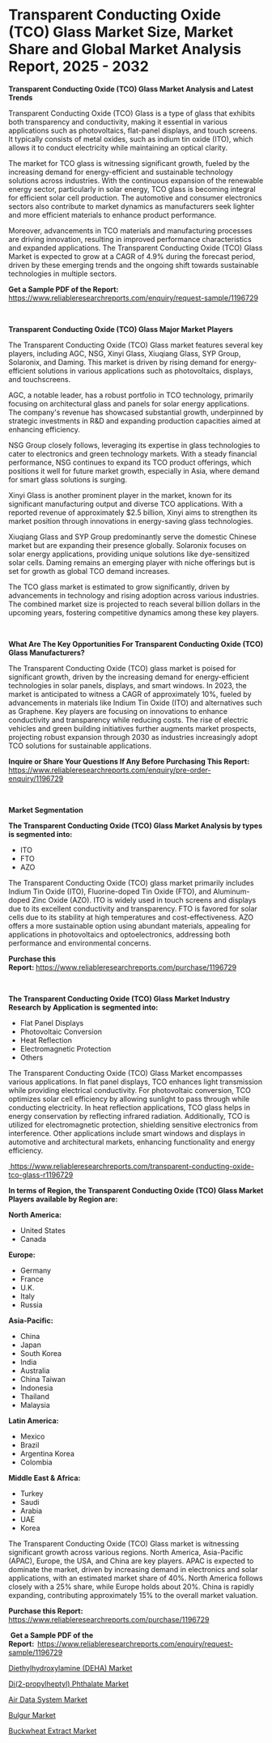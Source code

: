 <p><h1>Transparent Conducting Oxide (TCO) Glass Market Size, Market Share and Global Market Analysis Report, 2025 - 2032</h1></p><p><strong>Transparent Conducting Oxide (TCO) Glass Market Analysis and Latest Trends</strong></p>
<p><p>Transparent Conducting Oxide (TCO) Glass is a type of glass that exhibits both transparency and conductivity, making it essential in various applications such as photovoltaics, flat-panel displays, and touch screens. It typically consists of metal oxides, such as indium tin oxide (ITO), which allows it to conduct electricity while maintaining an optical clarity. </p><p>The market for TCO glass is witnessing significant growth, fueled by the increasing demand for energy-efficient and sustainable technology solutions across industries. With the continuous expansion of the renewable energy sector, particularly in solar energy, TCO glass is becoming integral for efficient solar cell production. The automotive and consumer electronics sectors also contribute to market dynamics as manufacturers seek lighter and more efficient materials to enhance product performance.</p><p>Moreover, advancements in TCO materials and manufacturing processes are driving innovation, resulting in improved performance characteristics and expanded applications. The Transparent Conducting Oxide (TCO) Glass Market is expected to grow at a CAGR of 4.9% during the forecast period, driven by these emerging trends and the ongoing shift towards sustainable technologies in multiple sectors.</p></p>
<p><strong>Get a Sample PDF of the Report:&nbsp;</strong> <a href="https://www.reliableresearchreports.com/enquiry/request-sample/1196729?utm_campaign=11&utm_medium=2&utm_source=Github&utm_content=ia&utm_term=03022025&utm_id=transparent-conducting-oxide-tco-glass">https://www.reliableresearchreports.com/enquiry/request-sample/1196729</a></p>
<p>&nbsp;</p>
<p><strong>Transparent Conducting Oxide (TCO) Glass Major Market Players</strong></p>
<p><p>The Transparent Conducting Oxide (TCO) Glass market features several key players, including AGC, NSG, Xinyi Glass, Xiuqiang Glass, SYP Group, Solaronix, and Daming. This market is driven by rising demand for energy-efficient solutions in various applications such as photovoltaics, displays, and touchscreens.</p><p>AGC, a notable leader, has a robust portfolio in TCO technology, primarily focusing on architectural glass and panels for solar energy applications. The company's revenue has showcased substantial growth, underpinned by strategic investments in R&D and expanding production capacities aimed at enhancing efficiency. </p><p>NSG Group closely follows, leveraging its expertise in glass technologies to cater to electronics and green technology markets. With a steady financial performance, NSG continues to expand its TCO product offerings, which positions it well for future market growth, especially in Asia, where demand for smart glass solutions is surging.</p><p>Xinyi Glass is another prominent player in the market, known for its significant manufacturing output and diverse TCO applications. With a reported revenue of approximately $2.5 billion, Xinyi aims to strengthen its market position through innovations in energy-saving glass technologies.</p><p>Xiuqiang Glass and SYP Group predominantly serve the domestic Chinese market but are expanding their presence globally. Solaronix focuses on solar energy applications, providing unique solutions like dye-sensitized solar cells. Daming remains an emerging player with niche offerings but is set for growth as global TCO demand increases.</p><p>The TCO glass market is estimated to grow significantly, driven by advancements in technology and rising adoption across various industries. The combined market size is projected to reach several billion dollars in the upcoming years, fostering competitive dynamics among these key players.</p></p>
<p>&nbsp;</p>
<p><strong>What Are The Key Opportunities For Transparent Conducting Oxide (TCO) Glass Manufacturers?</strong></p>
<p><p>The Transparent Conducting Oxide (TCO) glass market is poised for significant growth, driven by the increasing demand for energy-efficient technologies in solar panels, displays, and smart windows. In 2023, the market is anticipated to witness a CAGR of approximately 10%, fueled by advancements in materials like Indium Tin Oxide (ITO) and alternatives such as Graphene. Key players are focusing on innovations to enhance conductivity and transparency while reducing costs. The rise of electric vehicles and green building initiatives further augments market prospects, projecting robust expansion through 2030 as industries increasingly adopt TCO solutions for sustainable applications.</p></p>
<p><strong>Inquire or Share Your Questions If Any Before Purchasing This Report:</strong> <a href="https://www.reliableresearchreports.com/enquiry/pre-order-enquiry/1196729?utm_campaign=11&utm_medium=2&utm_source=Github&utm_content=ia&utm_term=03022025&utm_id=transparent-conducting-oxide-tco-glass">https://www.reliableresearchreports.com/enquiry/pre-order-enquiry/1196729</a></p>
<p>&nbsp;</p>
<p><strong>Market Segmentation</strong></p>
<p><strong>The Transparent Conducting Oxide (TCO) Glass Market Analysis by types is segmented into:</strong></p>
<p><ul><li>ITO</li><li>FTO</li><li>AZO</li></ul></p>
<p><p>The Transparent Conducting Oxide (TCO) glass market primarily includes Indium Tin Oxide (ITO), Fluorine-doped Tin Oxide (FTO), and Aluminum-doped Zinc Oxide (AZO). ITO is widely used in touch screens and displays due to its excellent conductivity and transparency. FTO is favored for solar cells due to its stability at high temperatures and cost-effectiveness. AZO offers a more sustainable option using abundant materials, appealing for applications in photovoltaics and optoelectronics, addressing both performance and environmental concerns.</p></p>
<p><strong>Purchase this Report:&nbsp;</strong><a href="https://www.reliableresearchreports.com/purchase/1196729?utm_campaign=11&utm_medium=2&utm_source=Github&utm_content=ia&utm_term=03022025&utm_id=transparent-conducting-oxide-tco-glass">https://www.reliableresearchreports.com/purchase/1196729</a></p>
<p>&nbsp;</p>
<p><strong>The Transparent Conducting Oxide (TCO) Glass Market Industry Research by Application is segmented into:</strong></p>
<p><ul><li>Flat Panel Displays</li><li>Photovoltaic Conversion</li><li>Heat Reflection</li><li>Electromagnetic Protection</li><li>Others</li></ul></p>
<p><p>The Transparent Conducting Oxide (TCO) Glass Market encompasses various applications. In flat panel displays, TCO enhances light transmission while providing electrical conductivity. For photovoltaic conversion, TCO optimizes solar cell efficiency by allowing sunlight to pass through while conducting electricity. In heat reflection applications, TCO glass helps in energy conservation by reflecting infrared radiation. Additionally, TCO is utilized for electromagnetic protection, shielding sensitive electronics from interference. Other applications include smart windows and displays in automotive and architectural markets, enhancing functionality and energy efficiency.</p></p>
<p><a href="https://www.reliableresearchreports.com/transparent-conducting-oxide-tco-glass-r1196729?utm_campaign=11&utm_medium=2&utm_source=Github&utm_content=ia&utm_term=03022025&utm_id=transparent-conducting-oxide-tco-glass">&nbsp;https://www.reliableresearchreports.com/transparent-conducting-oxide-tco-glass-r1196729</a></p>
<p><strong>In terms of Region, the Transparent Conducting Oxide (TCO) Glass Market Players available by Region are:</strong></p>
<p>
    <p> <strong> North America: </strong>
        <ul>
            <li>United States</li>
            <li>Canada</li>
        </ul>
        </p> 
    <p> <strong> Europe: </strong>
        <ul>
            <li>Germany</li>
            <li>France</li>
            <li>U.K.</li>
            <li>Italy</li>
            <li>Russia</li>
        </ul>
        </p> 
    <p> <strong> Asia-Pacific: </strong>
        <ul>
            <li>China</li>
            <li>Japan</li>
            <li>South Korea</li>
            <li>India</li>
            <li>Australia</li>
            <li>China Taiwan</li>
            <li>Indonesia</li>
            <li>Thailand</li>
            <li>Malaysia</li>
        </ul>
        </p> 
    <p> <strong> Latin America: </strong>
        <ul>
            <li>Mexico</li>
            <li>Brazil</li>
            <li>Argentina Korea</li>
            <li>Colombia</li>
        </ul>
        </p> 
    <p> <strong> Middle East & Africa: </strong>
        <ul>
            <li>Turkey</li>
            <li>Saudi</li>
            <li>Arabia</li>
            <li>UAE</li>
            <li>Korea</li>
        </ul>
    </p>
    </p>
<p><p>The Transparent Conducting Oxide (TCO) Glass market is witnessing significant growth across various regions. North America, Asia-Pacific (APAC), Europe, the USA, and China are key players. APAC is expected to dominate the market, driven by increasing demand in electronics and solar applications, with an estimated market share of 40%. North America follows closely with a 25% share, while Europe holds about 20%. China is rapidly expanding, contributing approximately 15% to the overall market valuation.</p></p>
<p><strong>Purchase this Report: </strong><a href="https://www.reliableresearchreports.com/purchase/1196729?utm_campaign=11&utm_medium=2&utm_source=Github&utm_content=ia&utm_term=03022025&utm_id=transparent-conducting-oxide-tco-glass">https://www.reliableresearchreports.com/purchase/1196729</a></p>
<p>&nbsp;<strong>Get a Sample PDF of the Report:&nbsp;&nbsp;</strong><a href="https://www.reliableresearchreports.com/enquiry/request-sample/1196729?utm_campaign=11&utm_medium=2&utm_source=Github&utm_content=ia&utm_term=03022025&utm_id=transparent-conducting-oxide-tco-glass">https://www.reliableresearchreports.com/enquiry/request-sample/1196729</a></p>
<p><strong></strong></p>
<p><p><a href="https://github.com/schwminh2001101/Market-Research-Report-List-1/blob/main/diethylhydroxylamine-deha-market.md?utm_campaign=11&utm_medium=2&utm_source=Github&utm_content=ia&utm_term=03022025&utm_id=transparent-conducting-oxide-tco-glass">Diethylhydroxylamine (DEHA) Market</a></p><p><a href="https://github.com/triattwood9919/Market-Research-Report-List-1/blob/main/di2-propylheptyl-phthalate-market.md?utm_campaign=11&utm_medium=2&utm_source=Github&utm_content=ia&utm_term=03022025&utm_id=transparent-conducting-oxide-tco-glass">Di(2-propylheptyl) Phthalate Market</a></p><p><a href="https://www.linkedin.com/pulse/air-data-system-industry-forecast-report-key-demographics-wswcc?utm_campaign=11&utm_medium=2&utm_source=Github&utm_content=ia&utm_term=03022025&utm_id=transparent-conducting-oxide-tco-glass">Air Data System Market</a></p><p><a href="https://www.linkedin.com/pulse/global-bulgur-market-forecast-2025-2032-trends-impact-analysis-aczbf?utm_campaign=11&utm_medium=2&utm_source=Github&utm_content=ia&utm_term=03022025&utm_id=transparent-conducting-oxide-tco-glass">Bulgur Market</a></p><p><a href="https://www.linkedin.com/pulse/market-size-growth-projections-buckwheat-extract-industry-5thef?utm_campaign=11&utm_medium=2&utm_source=Github&utm_content=ia&utm_term=03022025&utm_id=transparent-conducting-oxide-tco-glass">Buckwheat Extract Market</a></p></p>